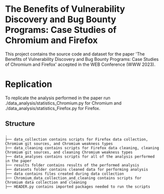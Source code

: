 # The Benefits of Vulnerability Discovery and Bug Bounty Programs: Case Studies of Chromium and Firefox
This project contains the source code and dataset for the paper 'The Benefits of Vulnerability Discovery and Bug Bounty Programs: Case Studies of Chromium and Firefox' accepted in the WEB Conference (WWW 2023).
# Replication
To replicate the analysis performed in the paper run ./data_analysis/statistics_Chromium.py for Chromium and ./data_analysis/statistics_Firefox.py for Firefox.
## Structure
```
.
├── data_collection contains scripts for Firefox data collection, Chromium git sources, and Chromium weakness types
├── data_cleaning contains scripts for Firefox data cleaning, cleaning Chromium git sources, and cleaning Chromium weakness types
├── data_analyses contains scripts for all of the analysis performed in the paper
├── results folder contains results of the performed analysis
├── datasets folder contains cleaned data for performing analysis
├── data contains files created during data collection
├── Chromium_data_collection_and_cleaning contains scripts for Chromium data collection and cleaning
├── HEADER.py contains imported packages needed to run the scripts


